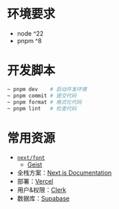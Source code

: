 # 环境要求

- node ^22
- pnpm ^8

# 开发脚本

```bash
~ pnpm dev    # 启动开发环境
~ pnpm commit # 提交代码
~ pnpm format # 格式化代码
~ pnpm lint   # 检查代码
```

# 常用资源

- [`next/font`](https://nextjs.org/docs/app/building-your-application/optimizing/fonts)
  - [Geist](https://vercel.com/font)
- 全栈方案：[Next.js Documentation](https://nextjs.org/docs)
- 部署：[Vercel](https://vercel.com/)
- 用户&权限：[Clerk](https://dashboard.clerk.com/)
- 数据库：[Supabase](https://supabase.com/)

